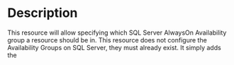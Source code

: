 # Description

This resource will allow specifying which SQL Server AlwaysOn Availability
group a resource should be in. This resource does not configure the
Availability Groups on SQL Server, they must already exist. It simply adds the
